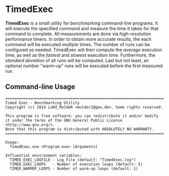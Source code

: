 TimedExec
=========

**TimedExec** is a small utility for *benchmarking* command-line programs. It will execute the specified command and measure the time it takes for that command to complete. All measurements are done via *high-resolution* performance timers. In order to obtain more accurate results, the each command will be executed *multiple* times. The number of runs can be configured as needed. TimedExec will then compute the *average* execution time, as well as the *fastest* and *slowest* execution time. Furthermore, the *standard deviation* of all runs will be computed. Last but not least, an optional number "warm-up" runs will be executed before the first measured run.


Command-line Usage
------------------

```
===========================================================================
Timed Exec - Benchmarking Utility
Copyright (c) 2014 LoRd_MuldeR <mulder2@gmx.de>. Some rights reserved.

This program is free software: you can redistribute it and/or modify
it under the terms of the GNU General Public License <http://www.gnu.org/>.
Note that this program is distributed with ABSOLUTELY NO WARRANTY.
===========================================================================

Usage:
  TimedExec.exe <Program.exe> [Arguments]

Influential environment variables:
  TIMED_EXEC_LOGFILE - Log File (default: "TimedExec.log")
  TIMED_EXEC_LOOPS   - Number of execution loops (default: 5)
  TIMED_WARMUP_LOOPS - Number of warm-up loops (default: 1)
```
